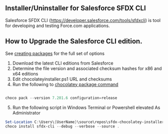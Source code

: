﻿## Installer/Uninstaller for Salesforce SFDX CLI

Salesforce SFDX CLI (https://developer.salesforce.com/tools/sfdxcli) is tool for developing and testing Force.com applications.

## How to Upgrade the Salesforce CLI edition.

See [creating packages](https://docs.chocolatey.org/en-us/create/create-packages) for the full set of options

1. Download the latest CLI editions from Salesforce
2. Determine the file version and associated checksum hashes for x86 and x64 editions
3. Edit chocolateyinstaller.ps1 URL and checksums
4. Run the following to [chocolatey package command](https://docs.chocolatey.org/en-us/create/commands/pack)

```Powershell

choco pack --version 7.201.6 configuration=release
```

5. Run the following script in Windows Terminal or Powershell elevated As Administrator

```Powershell
Set-Location C:\Users\{UserName}\source\repos\sfdx-chocolatey-installer\ 
choco install sfdx-cli --debug --verbose --source .
```
